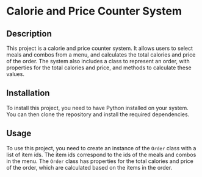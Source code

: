 # Calorie and Price Counter System

## Description

This project is a calorie and price counter system. It allows users to select meals and combos from a menu, and calculates the total calories and price of the order. The system also includes a class to represent an order, with properties for the total calories and price, and methods to calculate these values.

## Installation

To install this project, you need to have Python installed on your system. You can then clone the repository and install the required dependencies.

## Usage

To use this project, you need to create an instance of the `Order` class with a list of item ids. The item ids correspond to the ids of the meals and combos in the menu. The `Order` class has properties for the total calories and price of the order, which are calculated based on the items in the order.



